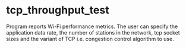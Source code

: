 # tcp_throughput_test
Program reports Wi-Fi performance metrics. The user can specify the application data rate, the number of stations in the network, tcp socket sizes and the variant of TCP i.e. congestion control algorithm to use.
